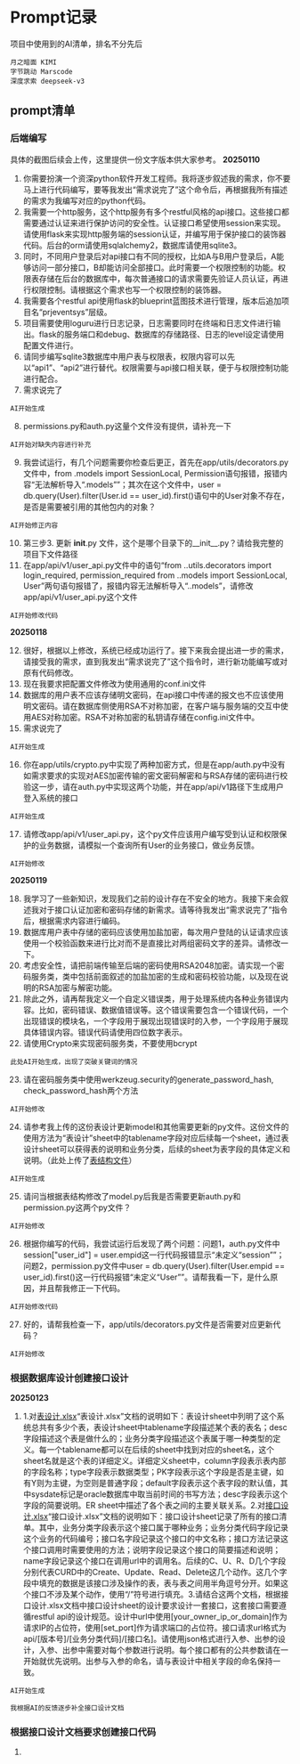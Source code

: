 # Prompt记录
项目中使用到的AI清单，排名不分先后
```
月之暗面 KIMI
字节跳动 Marscode
深度求索 deepseek-v3
```
## prompt清单
### 后端编写
具体的截图后续会上传，这里提供一份文字版本供大家参考。
**20250110**
1. 你需要扮演一个资深python软件开发工程师。我将逐步叙述我的需求，你不要马上进行代码编写，要等我发出“需求说完了”这个命令后，再根据我所有描述的需求为我编写对应的python代码。
2. 我需要一个http服务，这个http服务有多个restful风格的api接口。这些接口都需要通过认证来进行保护访问的安全性。认证接口希望使用session来实现。请使用flask来实现http服务端的session认证，并编写用于保护接口的装饰器代码。后台的orm请使用sqlalchemy2，数据库请使用sqlite3。
3. 同时，不同用户登录后对api接口有不同的授权，比如A与B用户登录后，A能够访问一部分接口，B却能访问全部接口。此时需要一个权限控制的功能。权限表存储在后台的数据库中，每次普通接口的请求需要先验证人员认证，再进行权限控制。请根据这个需求也写一个权限控制的装饰器。
4. 我需要各个restful api使用flask的blueprint蓝图技术进行管理，版本后追加项目名“prjeventsys”层级。
5. 项目需要使用loguru进行日志记录，日志需要同时在终端和日志文件进行输出。flask的服务端口和debug、数据库的存储路径、日志的level设定请使用配置文件进行。
6. 请同步编写sqlite3数据库中用户表与权限表，权限内容可以先以“api1”、“api2”进行替代。权限需要与api接口相关联，便于与权限控制功能进行配合。
7. 需求说完了
```
AI开始生成
```
8. permissions.py和auth.py这量个文件没有提供，请补充一下
```
AI开始对缺失内容进行补充
```
9.  我尝试运行，有几个问题需要你检查后更正，首先在app/utils/decorators.py文件中，from .models import SessionLocal, Permission语句报错，报错内容“无法解析导入“.models””；其次在这个文件中，user = db.query(User).filter(User.id == user_id).first()语句中的User对象不存在，是否是需要被引用的其他包内的对象？
```
AI开始修正内容
```
10. 第三步3. 更新 __init__.py 文件，这个是哪个目录下的__init__.py？请给我完整的项目下文件路径
11. 在app/api/v1/user_api.py文件中的语句“from ..utils.decorators import login_required, permission_required
from ..models import SessionLocal, User”两句语句报错了，报错内容无法解析导入“..models”，请修改app/api/v1/user_api.py这个文件
```
AI开始修改代码
```
**20250118**

12. 很好，根据以上修改，系统已经成功运行了。接下来我会提出进一步的需求，请接受我的需求，直到我发出“需求说完了”这个指令时，进行新功能编写或对原有代码修改。
13. 现在我要求把配置文件修改为使用通用的conf.ini文件
14. 数据库的用户表不应该存储明文密码，在api接口中传递的报文也不应该使用明文密码。请在数据库侧使用RSA不对称加密，在客户端与服务端的交互中使用AES对称加密。RSA不对称加密的私钥请存储在config.ini文件中。
15. 需求说完了
```
AI开始生成
```
16. 你在app/utils/crypto.py中实现了两种加密方式，但是在app/auth.py中没有如需求要求的实现对AES加密传输的密文密码解密和与RSA存储的密码进行校验这一步，请在auth.py中实现这两个功能，并在app/api/v1路径下生成用户登入系统的接口
```
AI开始生成
```
17. 请修改app/api/v1/user_api.py，这个py文件应该用户编写受到认证和权限保护的业务数据，请模拟一个查询所有User的业务接口，做业务反馈。
```
AI开始修改
```
**20250119**

18. 我学习了一些新知识，发现我们之前的设计存在不安全的地方。我接下来会叙述我对于接口认证加密和密码存储的新需求。请等待我发出“需求说完了”指令后，根据需求内容进行编码。
19. 数据库用户表中存储的密码应该使用加盐加密，每次用户登陆的认证请求应该使用一个校验函数来进行比对而不是直接比对两组密码文字的差异。请修改一下。
20. 考虑安全性，请把前端传输至后端的密码使用RSA2048加密。请实现一个密码服务类，类中包括前面叙述的加盐加密的生成和密码校验功能，以及现在说明的RSA加密与解密功能。
21. 除此之外，请再帮我定义一个自定义错误类，用于处理系统内各种业务错误内容。比如，密码错误、数据值错误等。这个错误需要包含一个错误代码，一个出现错误的模块名，一个字段用于展现出现错误时的入参，一个字段用于展现具体错误内容。错误代码请使用四位数字表示。
22. 请使用Crypto来实现密码服务类，不要使用bcrypt
```
此处AI开始生成，出现了突破关键词的情况
```
23. 请在密码服务类中使用werkzeug.security的generate_password_hash, check_password_hash两个方法
```
AI开始修改
```
24. 请参考我上传的这份表设计更新model和其他需要更新的py文件。这份文件的使用方法为“表设计”sheet中的tablename字段对应后续每一个sheet，通过表设计sheet可以获得表的说明和业务分类，后续的sheet为表字段的具体定义和说明。（此处上传了[表结构文件](doc/表设计.xlsx)）
```
AI开始生成
```
25. 请问当根据表结构修改了model.py后我是否需要更新auth.py和permission.py这两个py文件？
```
AI开始修改
```
26. 根据你编写的代码，我尝试运行后发现了两个问题：问题1，auth.py文件中session["user_id"] = user.empid这一行代码报错显示“未定义“session””；问题2，permission.py文件中user = db.query(User).filter(User.empid == user_id).first()这一行代码报错“未定义“User””。请帮我看一下，是什么原因，并且帮我修正一下代码。
```
AI开始修改代码
```
27. 好的，请帮我检查一下，app/utils/decorators.py文件是否需要对应更新代码？
```
AI开始修改
```
### 根据数据库设计创建接口设计
**20250123**
1. 1.对[表设计.xlsx](doc/表设计.xlsx)“表设计.xlsx”文档的说明如下：表设计sheet中列明了这个系统总共有多少个表，表设计sheet中tablename字段描述某个表的表名；desc字段描述这个表是做什么的；业务分类字段描述这个表属于哪一种类型的定义。每一个tablename都可以在后续的sheet中找到对应的sheet名，这个sheet名就是这个表的详细定义。详细定义sheet中，column字段表示表内部的字段名称；type字段表示数据类型；PK字段表示这个字段是否是主键，如有Y则为主键，为空则是普通字段；default字段表示这个表字段的默认值，其中sysdate标记是oracle数据库中取当前时间的书写方法；desc字段表示这个字段的简要说明。ER sheet中描述了各个表之间的主要关联关系。2.对[接口设计.xlsx](doc/接口设计.xlsx)“接口设计.xlsx”文档的说明如下：接口设计sheet记录了所有的接口清单。其中，业务分类字段表示这个接口属于哪种业务；业务分类代码字段记录这个业务的代码编号；接口名字段记录这个接口的中文名称；接口方法记录这个接口调用时需要使用的方法；说明字段记录这个接口的简要描述和说明；name字段记录这个接口在调用url中的调用名。后续的C、U、R、D几个字段分别代表CURD中的Create、Update、Read、Delete这几个动作。这几个字段中填充的数据是该接口涉及操作的表，表与表之间用半角逗号分开。如果这个接口不涉及某个动作，使用“/”符号进行填充。3.请结合这两个文档，根据接口设计.xlsx文档中接口设计sheet的设计要求设计一套接口，这套接口需要遵循restful api的设计规范。设计中url中使用[your_owner_ip_or_domain]作为请求IP的占位符，使用[set_port]作为请求端口的占位符。接口请求url格式为api/[版本号]/[业务分类代码]/[接口名]。请使用json格式进行入参、出参的设计，入参、出参中需要对每个参数进行说明。每个接口都有的公共参数请在一开始就优先说明。出参与入参的命名，请与表设计中相关字段的命名保持一致。
```
AI开始生成
```
```
我根据AI的反馈逐步补全接口设计文档
```
### 根据接口设计文档要求创建接口代码
1. 